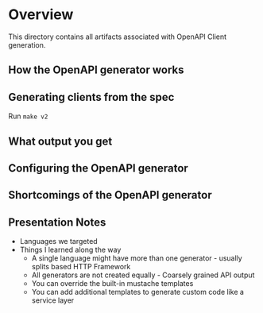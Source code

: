 # Overview

This directory contains all artifacts associated with OpenAPI Client generation.

## How the OpenAPI generator works

## Generating clients from the spec

Run `make v2`

## What output you get

## Configuring the OpenAPI generator


## Shortcomings of the OpenAPI generator

## Presentation Notes

- Languages we targeted
- Things I learned along the way
  - A single language might have more than one generator - usually splits based HTTP Framework
  - All generators are not created equally - Coarsely grained API output
  - You can override the built-in mustache templates
  - You can add additional templates to generate custom code like a service layer